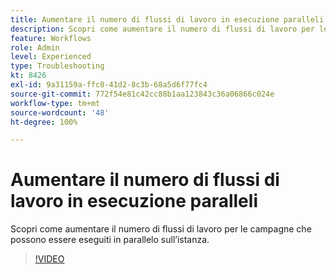 ```yaml
---
title: Aumentare il numero di flussi di lavoro in esecuzione paralleli
description: Scopri come aumentare il numero di flussi di lavoro per le campagne che possono essere eseguiti in parallelo sull’istanza.
feature: Workflows
role: Admin
level: Experienced
type: Troubleshooting
kt: 8426
exl-id: 9a31159a-ffc0-41d2-8c3b-68a5d6f77fc4
source-git-commit: 772f54e81c42cc88b1aa123843c36a06866c024e
workflow-type: tm+mt
source-wordcount: '48'
ht-degree: 100%

---
```


# Aumentare il numero di flussi di lavoro in esecuzione paralleli

Scopri come aumentare il numero di flussi di lavoro per le campagne che possono essere eseguiti in parallelo sull’istanza.

>[!VIDEO](https://video.tv.adobe.com/v/335982?quality=12)
